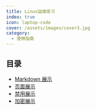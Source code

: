 ```yaml
---
title: Linux运维练习
index: true
icon: laptop-code
cover: /assets/images/cover3.jpg
category:
  - 使用指南
---
```

## 目录

- [Markdown 展示](markdown.md)
- [页面展示](page.md)
- [禁用展示](disable.md)
- [加密展示](encrypt.md)
